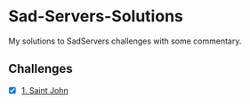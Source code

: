 # Sad-Servers-Solutions
My solutions to SadServers challenges with some commentary.


## Challenges
- [x] [1. Saint John](solutions/1_Saint_John.md)


